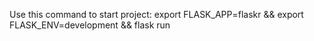 Use this command to start project:
export FLASK_APP=flaskr && export FLASK_ENV=development && flask run

